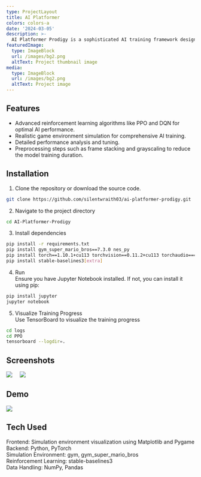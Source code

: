 ```yaml
---
type: ProjectLayout
title: AI Platformer
colors: colors-a
date: '2024-03-05'
description: >-
  AI Platformer Prodigy is a sophisticated AI training framework designed for Super Mario Bros, utilizing reinforcement learning.
featuredImage:
  type: ImageBlock
  url: /images/bg2.png
  altText: Project thumbnail image
media:
  type: ImageBlock
  url: /images/bg2.png
  altText: Project image
---
```


## Features

- Advanced reinforcement learning algorithms like PPO and DQN for optimal AI performance.
- Realistic game environment simulation for comprehensive AI training.
- Detailed performance analysis and tuning.
- Preprocessing steps such as frame stacking and grayscaling to reduce the model training duration.

## Installation

1. Clone the repository or download the source code.

```bash
git clone https://github.com/silentwraith03/ai-platformer-prodigy.git
```

2. Navigate to the project directory

```bash
cd AI-Platformer-Prodigy
```

3. Install dependencies

```bash
pip install -r requirements.txt
pip install gym_super_mario_bros==7.3.0 nes_py
pip install torch==1.10.1+cu113 torchvision==0.11.2+cu113 torchaudio===0.10.1+cu113 -f https://download.pytorch.org/whl/cu113/torch_stable.html
pip install stable-baselines3[extra]
```

4. Run  
   Ensure you have Jupyter Notebook installed. If not, you can install it using pip:

```bash
pip install jupyter
jupyter notebook
```

5. Visualize Training Progress  
   Use TensorBoard to visualize the training progress

```bash
cd logs
cd PPO
tensorboard --logdir=.
```

## Screenshots

<img src='/images/mario/sc1.png'>&nbsp;&nbsp;&nbsp;&nbsp;
<img src='/images/mario/sc2.png'>&nbsp;&nbsp;&nbsp;&nbsp;

## Demo

<img src='/images/mario/sc3.gif'>

## Tech Used

Frontend: Simulation environment visualization using Matplotlib and Pygame  
Backend: Python, PyTorch  
Simulation Environment: gym, gym_super_mario_bros  
Reinforcement Learning: stable-baselines3  
Data Handling: NumPy, Pandas
